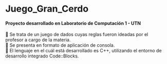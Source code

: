 # Juego_Gran_Cerdo

#### Proyecto desarrollado en Laboratorio de Computación 1 - UTN 
:game_die: Se trata de un juego de dados cuyas reglas fueron ideadas por el profesor a cargo de la materia. <br/>
:game_die: Se presenta en formato de aplicación de consola. <br/>
:game_die: El lenguaje en el cuál está desarrollado es C++, utilizando el entorno de desarrollo integrado Code::Blocks. <br/>

